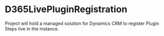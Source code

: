 # D365LivePluginRegistration
Project will hold a managed solution for Dynamics CRM to register Plugin Steps live in the instance.
